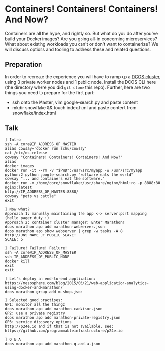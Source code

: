 # Containers! Containers! Containers! And Now?

Containers are all the hype, and rightly so. But what do you do after you've build your Docker images? Are you going all-in concerning microservices? What about existing workloads you can't or don't want to containerize? We will discuss options and tooling to address these and related questions.

## Preparation

In order to recreate the experience you will have to ramp up a [DCOS cluster](https://mesosphere.com/product/), using 3 private worker nodes and 1 public node. Install the DCOS CLI here (the directory where you did `git clone` this repo). Further, here are two things you need to prepare for the first part:

- ssh onto the Master, vim google-search.py and paste content
- mkdir snowflake && touch index.html and paste content from snowflake/index.html

## Talk

    ] Intro
    ssh -A core@IP_ADDRESS_OF_MASTER
    alias cowsay='docker run schu/cowsay'
    cat /etc/os-release
    cowsay "Containers! Containers! Containers! And Now?"
    alias
    docker images
    docker run -it --rm -v "$PWD":/usr/src/myapp -w /usr/src/myapp python:2 python google-search.py "software eats the world"
    cowsay "... and containers eat the software."
    docker run -v /home/core/snowflake:/usr/share/nginx/html:ro -p 8888:80 nginx:latest
    http://IP_ADDRESS_OF_MASTER:8888/
    cowsay "pets vs cattle"
    exit
    
    ] Now what?
    Approach 1: manually maintaining the app <-> server:port mapping (hello pager duty :)
    Approach 2: container cluster manager: Enter Marathon!
    dcos marathon app add marathon-webserver.json
    dcos marathon app show webserver | grep -w tasks -A 8
    http://DNS_NAME_OF_PUBLIC_SLAVE:
    SCALE: 5
    
    ] Failure! Failure! Failure!
    ssh -A core@IP_ADDRESS_OF_MASTER
    ssh IP_ADDRESS_OF_PUBLIC_NODE
    docker kill 
    exit
    exit
    
    ] Let's deploy an end-to-end application:
    https://mesosphere.com/blog/2015/06/21/web-application-analytics-using-docker-and-marathon/
    dcos marathon group add m-shop.json
    
    ] Selected good practises:
    GP1: monitor all the thingz
    dcos marathon app add marathon-cadvisor.json
    GP2: use a private registry
    dcos marathon app add marathon-private-registry.json
    GP3: service discovery options
    http://p24e.io and if that is not available, see:
    https://github.com/programmableinfrastructure/p24e.io
    
    ] Q & A
    dcos marathon app add marathon-q-and-a.json
